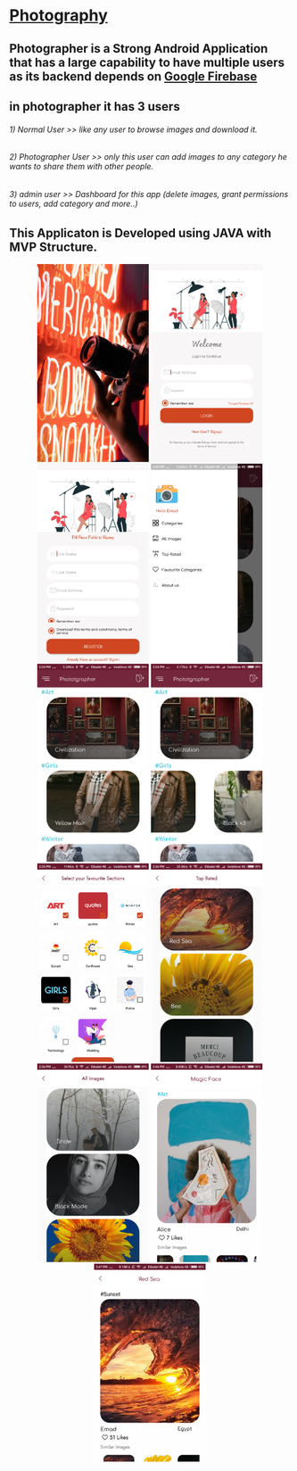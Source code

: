 # [Photography]()

 ## Photographer is a Strong Android Application that has a large capability to have multiple users as its backend depends on [Google Firebase](https://firebase.google.com/doc)
  ## in photographer it has 3 users 
  ###### 1) Normal User >> like any user to browse images and download it.
  ###### 2) Photographer User >> only this user can add images to any category he wants to share them with other people.
  ###### 3) admin user >> Dashboard for this app (delete images, grant permissions to users, add category and more..)
  
  ## This Applicaton is Developed using JAVA with MVP Structure.
<p align="center">
  <img src="Photographer Screenshots/Screenshot_2021-01-05-14-33-06-904_com.example.photographer.png" width="200" title="Splash Screen">
  <img src="Photographer Screenshots/Screenshot_2021-01-05-14-33-10-269_com.example.photographer.png" width="200" title="Login Screen">
  <img src="Photographer Screenshots/Screenshot_2021-01-05-14-33-35-329_com.example.photographer.png" width="200" title="Registeration Screen">
  <img src="Photographer Screenshots/Screenshot_2021-01-05-14-33-51-455_com.example.photographer.png" width="200" title="Navigation Screen">
  <img src="Photographer Screenshots/Screenshot_2021-01-05-14-34-17-380_com.example.photographer.png" width="200" title="Home Screen">
  <img src="Photographer Screenshots/Screenshot_2021-01-05-14-34-58-857_com.example.photographer.png" width="200" title="Home Screen">
  <img src="Photographer Screenshots/Screenshot_2021-01-05-14-35-36-647_com.example.photographer.png" width="200" title="Categories Screen">
  <img src="Photographer Screenshots/Screenshot_2021-01-05-14-36-07-857_com.example.photographer.png" width="200" title="Top Rated Images Screen">
  <img src="Photographer Screenshots/Screenshot_2021-01-05-14-36-22-443_com.example.photographer.png" width="200" title="All Images Screen">
  <img src="Photographer Screenshots/Screenshot_2021-01-05-15-46-52-015_com.example.photographer.png" width="200" title="View Image Screen">
  <img src="Photographer Screenshots/Screenshot_2021-01-05-15-47-53-557_com.example.photographer.png" width="200" title="View Image Screen">
</p>
